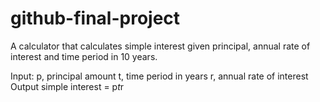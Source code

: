 # github-final-project
A calculator that calculates simple interest given principal, annual rate of interest and time period in 10 years.

Input:
  p, principal amount
  t, time period in years
  r, annual rate of interest
Output
  simple interest = p*t*r
  

